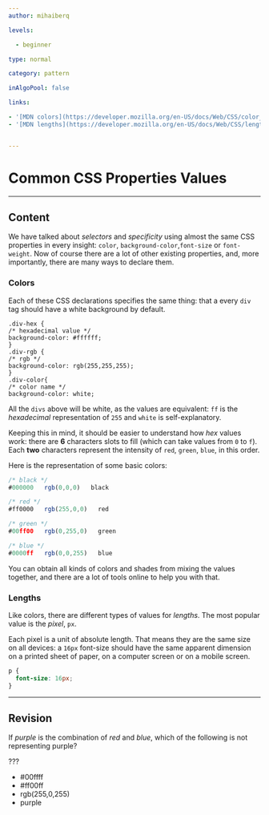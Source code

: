 ```yaml
---
author: mihaiberq

levels:

  - beginner

type: normal

category: pattern

inAlgoPool: false

links:

- '[MDN colors](https://developer.mozilla.org/en-US/docs/Web/CSS/color_value){documentation}'
- '[MDN lengths](https://developer.mozilla.org/en-US/docs/Web/CSS/length){documentation}'


---
```


# Common CSS Properties Values

---
## Content

We have talked about *selectors* and *specificity* using almost the same CSS properties in every insight: `color`, `background-color`,`font-size` or `font-weight`. Now of course there are a lot of other existing properties, and, more importantly, there are many ways to declare them.

### Colors
Each of these CSS declarations specifies the same thing: that a every `div` tag should have a white background by default.
```
.div-hex {
/* hexadecimal value */
background-color: #ffffff;
}
.div-rgb {
/* rgb */
background-color: rgb(255,255,255);
}
.div-color{
/* color name */
background-color: white;
```
All the `divs` above will be white, as the values are equivalent: `ff` is the *hexadecimal* representation of `255` and `white` is self-explanatory.

Keeping this in mind, it should be easier to understand how *hex* values work: there are **6** characters slots to fill (which can take values from `0` to `f`). Each **two** characters represent the intensity of `red`, `green`, `blue`, in this order.

Here is the representation of some basic colors:
```javascript
/* black */
#000000   rgb(0,0,0)   black

/* red */
#ff0000   rgb(255,0,0)   red

/* green */
#00ff00   rgb(0,255,0)   green

/* blue */
#0000ff   rgb(0,0,255)   blue
```

You can obtain all kinds of colors and shades from mixing the values together, and there are a lot of tools online to help you with that.

### Lengths

Like colors, there are different types of values for *lengths*. The most popular value is the *pixel*, `px`.

Each pixel is a unit of absolute length. That means they are the same size on all devices: a `16px` font-size should have the same apparent dimension on a printed sheet of paper, on a computer screen or on a mobile screen.
```css
p {
  font-size: 16px;
}
```

---
## Revision

If *purple* is the combination of *red* and *blue*, which of the following is not representing purple?

???

* #00ffff
* #ff00ff
* rgb(255,0,255)
* purple

